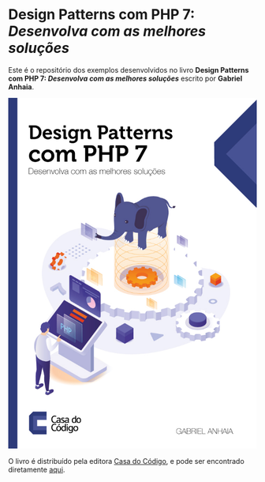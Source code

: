 # Design Patterns com PHP 7: *Desenvolva com as melhores soluções*

Este é o repositório dos exemplos desenvolvidos no livro **Design Patterns com PHP 7: *Desenvolva com as melhores soluções*** escrito por **Gabriel Anhaia**.

![Capa do Livro](cover_new.jpg)

O livro é distribuído pela editora [Casa do Código](www.casadocodigo.com.br), e pode ser encontrado diretamente [aqui](https://www.casadocodigo.com.br/products/livro-design-paterns-php).
